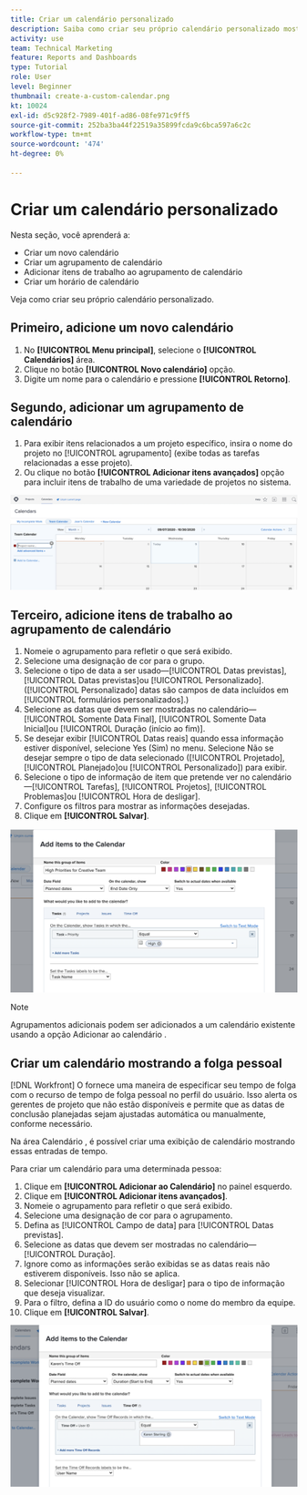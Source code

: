 ```yaml
---
title: Criar um calendário personalizado
description: Saiba como criar seu próprio calendário personalizado mostrando seus itens de trabalho e seu tempo de folga pessoal.
activity: use
team: Technical Marketing
feature: Reports and Dashboards
type: Tutorial
role: User
level: Beginner
thumbnail: create-a-custom-calendar.png
kt: 10024
exl-id: d5c928f2-7989-401f-ad86-08fe971c9ff5
source-git-commit: 252ba3ba44f22519a35899fcda9c6bca597a6c2c
workflow-type: tm+mt
source-wordcount: '474'
ht-degree: 0%

---
```


# Criar um calendário personalizado

Nesta seção, você aprenderá a:

* Criar um novo calendário
* Criar um agrupamento de calendário
* Adicionar itens de trabalho ao agrupamento de calendário
* Criar um horário de calendário

Veja como criar seu próprio calendário personalizado.

## Primeiro, adicione um novo calendário

1. No **[!UICONTROL Menu principal]**, selecione o **[!UICONTROL Calendários]** área.
1. Clique no botão **[!UICONTROL Novo calendário]** opção.
1. Digite um nome para o calendário e pressione **[!UICONTROL Retorno]**.

## Segundo, adicionar um agrupamento de calendário

1. Para exibir itens relacionados a um projeto específico, insira o nome do projeto no [!UICONTROL agrupamento] (exibe todas as tarefas relacionadas a esse projeto).
1. Ou clique no botão **[!UICONTROL Adicionar itens avançados]** opção para incluir itens de trabalho de uma variedade de projetos no sistema.

![Uma imagem da tela para adicionar um agrupamento a um calendário](assets/calendar-2-1.png)

## Terceiro, adicione itens de trabalho ao agrupamento de calendário

1. Nomeie o agrupamento para refletir o que será exibido.
1. Selecione uma designação de cor para o grupo.
1. Selecione o tipo de data a ser usado—[!UICONTROL Datas previstas], [!UICONTROL Datas previstas]ou [!UICONTROL Personalizado]. ([!UICONTROL Personalizado] datas são campos de data incluídos em [!UICONTROL formulários personalizados].)
1. Selecione as datas que devem ser mostradas no calendário—[!UICONTROL Somente Data Final], [!UICONTROL Somente Data Inicial]ou [!UICONTROL Duração (início ao fim)].
1. Se desejar exibir [!UICONTROL Datas reais] quando essa informação estiver disponível, selecione Yes (Sim) no menu. Selecione Não se desejar sempre o tipo de data selecionado ([!UICONTROL Projetado], [!UICONTROL Planejado]ou [!UICONTROL Personalizado]) para exibir.
1. Selecione o tipo de informação de item que pretende ver no calendário—[!UICONTROL Tarefas], [!UICONTROL Projetos], [!UICONTROL Problemas]ou [!UICONTROL Hora de desligar].
1. Configure os filtros para mostrar as informações desejadas.
1. Clique em **[!UICONTROL Salvar]**.

![Uma imagem da tela para adicionar itens de trabalho a um agrupamento de calendário](assets/calendar-2-2.png)

>[!NOTE]
>
>Agrupamentos adicionais podem ser adicionados a um calendário existente usando a opção Adicionar ao calendário .

## Criar um calendário mostrando a folga pessoal

[!DNL Workfront] O fornece uma maneira de especificar seu tempo de folga com o recurso de tempo de folga pessoal no perfil do usuário. Isso alerta os gerentes de projeto que não estão disponíveis e permite que as datas de conclusão planejadas sejam ajustadas automática ou manualmente, conforme necessário.

Na área Calendário , é possível criar uma exibição de calendário mostrando essas entradas de tempo.

Para criar um calendário para uma determinada pessoa:

1. Clique em **[!UICONTROL Adicionar ao Calendário]** no painel esquerdo.
1. Clique em **[!UICONTROL Adicionar itens avançados]**.
1. Nomeie o agrupamento para refletir o que será exibido.
1. Selecione uma designação de cor para o agrupamento.
1. Defina as [!UICONTROL Campo de data] para [!UICONTROL Datas previstas].
1. Selecione as datas que devem ser mostradas no calendário—[!UICONTROL Duração].
1. Ignore como as informações serão exibidas se as datas reais não estiverem disponíveis. Isso não se aplica.
1. Selecionar [!UICONTROL Hora de desligar] para o tipo de informação que deseja visualizar.
1. Para o filtro, defina a ID do usuário como o nome do membro da equipe.
1. Clique em **[!UICONTROL Salvar]**.

![Uma imagem da tela para adicionar tempo de entrada a um agrupamento de calendário](assets/calendar-2-3.png)
